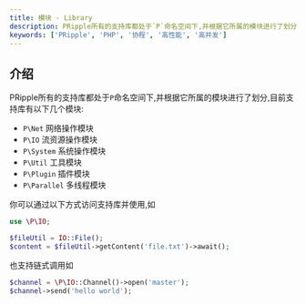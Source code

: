 ```yaml
---
title: 模块 - Library
description: PRipple所有的支持库都处于`P`命名空间下,并根据它所属的模块进行了划分,目前支持库有以下几个模块
keywords: ['PRipple', 'PHP', '协程', '高性能', '高并发']
---
```


## 介绍

PRipple所有的支持库都处于`P`命名空间下,并根据它所属的模块进行了划分,目前支持库有以下几个模块:

- `P\Net` 网络操作模块
- `P\IO` 流资源操作模块
- `P\System` 系统操作模块
- `P\Util` 工具模块
- `P\Plugin` 插件模块
- `P\Parallel` 多线程模块

你可以通过以下方式访问支持库并使用,如

```php
use \P\IO;

$fileUtil = IO::File();
$content = $fileUtil->getContent('file.txt')->await();
```

也支持链式调用如

```php
$channel = \P\IO::Channel()->open('master');
$channel->send('hello world');
```
